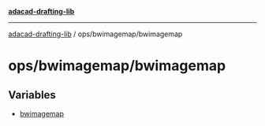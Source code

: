[**adacad-drafting-lib**](../../../README.md)

***

[adacad-drafting-lib](../../../modules.md) / ops/bwimagemap/bwimagemap

# ops/bwimagemap/bwimagemap

## Variables

- [bwimagemap](variables/bwimagemap.md)
